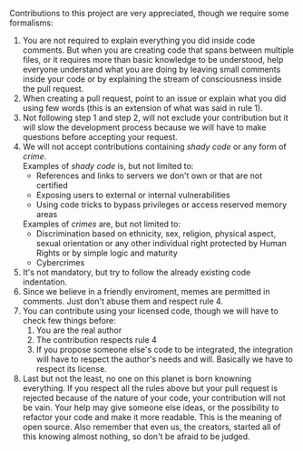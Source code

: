 Contributions to this project are very appreciated, though we require some formalisms:
<ol>
    <li>
        You are not required to explain everything you did inside code comments. But when you are creating code that spans between multiple files, or it requires more than basic knowledge to be understood, help everyone understand what you are doing by leaving small comments inside your code or by explaining the stream of consciousness inside the pull request.
    </li>
    <li>
        When creating a pull request, point to an issue or explain what you did using few words (this is an extension of what was said in rule 1).
    </li>
    <li>
        Not following step 1 and step 2, will not exclude your contribution but it will slow the development process because we will have to make questions before accepting your request.
    </li>
    <li>
        We will not accept contributions containing <i>shady code</i> or any form of <i>crime</i>.<br>
        Examples of <i>shady code</i> is, but not limited to:
        <ul>
            <li>
                References and links to servers we don't own or that are not certified
            </li>
            <li>
                Exposing users to external or internal vulnerabilities
            </li>
            <li>
                Using code tricks to bypass privileges or access reserved memory areas
            </li>
        </ul>
        Examples of <i>crimes</i> are, but not limited to:
        <ul>
            <li>
                Discrimination based on ethnicity, sex, religion, physical aspect, sexual orientation or any other individual right protected by Human Rights or by simple logic and maturity
            </li>
            <li>
                Cybercrimes
            </li>
        </ul>
    </li>
    <li>
        It's not mandatory, but try to follow the already existing code indentation.
    </li>
    <li>
        Since we believe in a friendly enviroment, memes are permitted in comments. Just don't abuse them and respect rule 4.
    </li>
    <li>
        You can contribute using your licensed code, though we will have to check few things before:
        <ol>
            <li>
                You are the real author
            </li>
            <li>
                The contribution respects rule 4
            </li>
            <li>
                If you propose someone else's code to be integrated, the integration will have to respect the author's needs and will. Basically we have to respect its license.
            </li>
        </ol>
    </li>
    <li>
        Last but not the least, no one on this planet is born knowning everything. If you respect all the rules above but your pull request is rejected because of the nature of your code, your contribution will not be vain. Your help may give someone else ideas, or the possibility to refactor your code and make it more readable. This is the meaning of open source. Also remember that even us, the creators, started all of this knowing almost nothing, so don't be afraid to be judged.
    </li>
<ol>